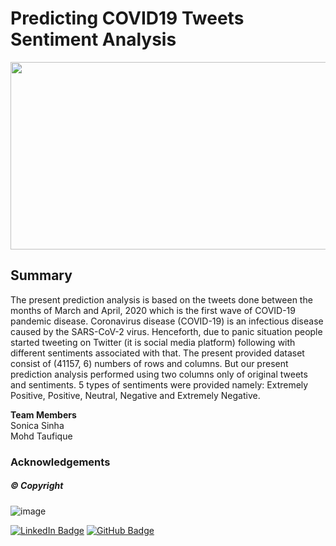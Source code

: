 # **Predicting COVID19 Tweets Sentiment Analysis**


<p align="center">
  <img width="1000" height="300" src="https://user-images.githubusercontent.com/107030716/204017034-7ec59d88-977b-43fa-bd9c-a969561fe12e.png">
</p>






## Summary
The present prediction analysis is based on the tweets done between the months of March and April, 2020 which is the first wave of COVID-19 pandemic disease. Coronavirus disease (COVID-19) is an infectious disease caused by the SARS-CoV-2 virus. Henceforth, due to panic situation people started tweeting on Twitter (it is social media platform) following with different sentiments associated with that. 
The present provided dataset consist of (41157, 6) numbers of rows and columns. But our present prediction analysis performed using two columns only of original tweets and sentiments. 5 types of sentiments were provided namely: Extremely Positive, Positive, Neutral, Negative and Extremely Negative. 


<b>Team Members</b></br>
Sonica Sinha </br>
Mohd Taufique </br>








### Acknowledgements 

##### © Copyright 
![image](https://user-images.githubusercontent.com/107030716/198835325-f3e1f465-d56d-4af2-9847-75ec15f1c311.png)

[![LinkedIn Badge](https://img.shields.io/badge/LinkedIn-0077B5?style=for-the-badge&logo=linkedin&logoColor=white)](www.linkedin.com/in/sonica-sinha-25792b18b)
[![GitHub Badge](https://img.shields.io/badge/GitHub-100000?style=for-the-badge&logo=github&logoColor=white)](https://github.com/Soni-Test)
